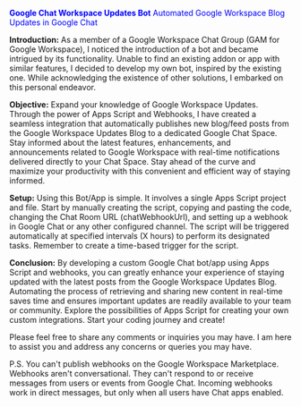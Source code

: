 <span style="color:blue"><b>Google Chat Workspace Updates Bot</b></span>
<span style="color:blue">Automated Google Workspace Blog Updates in Google Chat</span>

**Introduction:**
As a member of a Google Workspace Chat Group (GAM for Google Workspace), I noticed the introduction of a bot and became intrigued by its functionality. Unable to find an existing addon or app with similar features, I decided to develop my own bot, inspired by the existing one. While acknowledging the existence of other solutions, I embarked on this personal endeavor.

**Objective:**
Expand your knowledge of Google Workspace Updates. Through the power of Apps Script and Webhooks, I have created a seamless integration that automatically publishes new blog/feed posts from the Google Workspace Updates Blog to a dedicated Google Chat Space. Stay informed about the latest features, enhancements, and announcements related to Google Workspace with real-time notifications delivered directly to your Chat Space. Stay ahead of the curve and maximize your productivity with this convenient and efficient way of staying informed.

**Setup:**
Using this Bot/App is simple. It involves a single Apps Script project and file. Start by manually creating the script, copying and pasting the code, changing the Chat Room URL (chatWebhookUrl), and setting up a webhook in Google Chat or any other configured channel. The script will be triggered automatically at specified intervals (X hours) to perform its designated tasks. Remember to create a time-based trigger for the script.

**Conclusion:**
By developing a custom Google Chat bot/app using Apps Script and webhooks, you can greatly enhance your experience of staying updated with the latest posts from the Google Workspace Updates Blog. Automating the process of retrieving and sharing new content in real-time saves time and ensures important updates are readily available to your team or community. Explore the possibilities of Apps Script for creating your own custom integrations. Start your coding journey and create!

Please feel free to share any comments or inquiries you may have. I am here to assist you and address any concerns or queries you may have.

P.S. You can't publish webhooks on the Google Workspace Marketplace. Webhooks aren't conversational. They can't respond to or receive messages from users or events from Google Chat. Incoming webhooks work in direct messages, but only when all users have Chat apps enabled.
